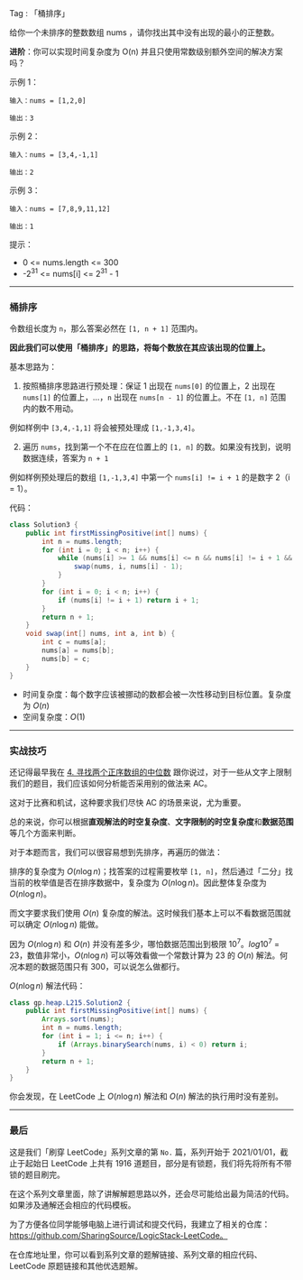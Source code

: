 Tag : 「桶排序」

给你一个未排序的整数数组 nums ，请你找出其中没有出现的最小的正整数。

**进阶**：你可以实现时间复杂度为 O(n) 并且只使用常数级别额外空间的解决方案吗？



示例 1：
```
输入：nums = [1,2,0]

输出：3
```
示例 2：
```
输入：nums = [3,4,-1,1]

输出：2
```
示例 3：
```
输入：nums = [7,8,9,11,12]

输出：1
```

提示：
* 0 <= nums.length <= 300
* -$2^{31}$ <= nums[i] <= $2^{31}$ - 1

---

### 桶排序

令数组长度为 `n`，那么答案必然在 `[1, n + 1]` 范围内。

**因此我们可以使用「桶排序」的思路，将每个数放在其应该出现的位置上。**

基本思路为：

1. 按照桶排序思路进行预处理：保证 1 出现在 `nums[0]` 的位置上，2 出现在 `nums[1]` 的位置上，…，`n` 出现在 `nums[n - 1]` 的位置上。不在 `[1, n]` 范围内的数不用动。

例如样例中 `[3,4,-1,1]` 将会被预处理成 `[1,-1,3,4]`。

2. 遍历 `nums`，找到第一个不在应在位置上的 `[1, n]` 的数。如果没有找到，说明数据连续，答案为 `n + 1`

例如样例预处理后的数组 `[1,-1,3,4]` 中第一个 `nums[i] != i + 1` 的是数字 2（i = 1）。

代码：
```Java []
class Solution3 {
    public int firstMissingPositive(int[] nums) {
        int n = nums.length;
        for (int i = 0; i < n; i++) {
            while (nums[i] >= 1 && nums[i] <= n && nums[i] != i + 1 && nums[i] != nums[nums[i] - 1]) {
                swap(nums, i, nums[i] - 1);
            }
        }   
        for (int i = 0; i < n; i++) {
            if (nums[i] != i + 1) return i + 1;
        }
        return n + 1;
    }
    void swap(int[] nums, int a, int b) {
        int c = nums[a];
        nums[a] = nums[b];
        nums[b] = c;
    }
}
```
* 时间复杂度：每个数字应该被挪动的数都会被一次性移动到目标位置。复杂度为 $O(n)$
* 空间复杂度：$O(1)$

---

### 实战技巧

还记得最早我在 [4. 寻找两个正序数组的中位数](https://mp.weixin.qq.com/s/BUjjFgsSEz5ZpT7_qe24Ww) 跟你说过，对于一些从文字上限制我们的题目，我们应该如何分析能否采用别的做法来 AC。

这对于比赛和机试，这种要求我们尽快 AC 的场景来说，尤为重要。

总的来说，你可以根据**直观解法的时空复杂度**、**文字限制的时空复杂度**和**数据范围**等几个方面来判断。

对于本题而言，我们可以很容易想到先排序，再遍历的做法：

排序的复杂度为 $O(n\log{n})$；找答案的过程需要枚举 `[1, n]`，然后通过「二分」找当前的枚举值是否在排序数据中，复杂度为 $O(n\log{n})$。因此整体复杂度为 $O(n\log{n})$。

而文字要求我们使用 $O(n)$ 复杂度的解法。这时候我们基本上可以不看数据范围就可以确定 $O(n\log{n})$ 能做。

因为 $O(n\log{n})$ 和 $O(n)$ 并没有差多少，哪怕数据范围出到极限 $10^7$。$log{10^7}$ = 23，数值非常小，$O(n\log{n})$ 可以等效看做一个常数计算为 23 的 $O(n)$ 解法。何况本题的数据范围只有 300，可以说怎么做都行。

$O(n\log{n})$ 解法代码：
```java
class gp.heap.L215.Solution2 {
    public int firstMissingPositive(int[] nums) {
        Arrays.sort(nums);
        int n = nums.length;
        for (int i = 1; i <= n; i++) {
            if (Arrays.binarySearch(nums, i) < 0) return i;
        }
        return n + 1;
    }
}
```
你会发现，在 LeetCode 上 $O(n\log{n})$ 解法和 $O(n)$ 解法的执行用时没有差别。

---

### 最后

这是我们「刷穿 LeetCode」系列文章的第 `No.` 篇，系列开始于 2021/01/01，截止于起始日 LeetCode 上共有 1916 道题目，部分是有锁题，我们将先将所有不带锁的题目刷完。

在这个系列文章里面，除了讲解解题思路以外，还会尽可能给出最为简洁的代码。如果涉及通解还会相应的代码模板。

为了方便各位同学能够电脑上进行调试和提交代码，我建立了相关的仓库：https://github.com/SharingSource/LogicStack-LeetCode。

在仓库地址里，你可以看到系列文章的题解链接、系列文章的相应代码、LeetCode 原题链接和其他优选题解。

